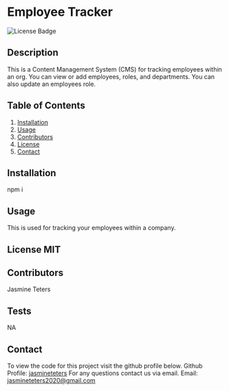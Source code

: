 # Employee Tracker

![License Badge](https://img.shields.io/badge/license-MIT-green.svg)

## Description

This is a Content Management System (CMS) for tracking employees within an org. You can view or add employees, roles, and departments. You can also update an employees role.

## Table of Contents

1. [Installation](#Installation)
2. [Usage](#Usage)
3. [Contributors](#Contributors)
4. [License](#License)
5. [Contact](#Contact)

## Installation

npm i

## Usage

This is used for tracking your employees within a company.

## License MIT

## Contributors

Jasmine Teters

## Tests

NA

## Contact

To view the code for this project visit the github profile below.
Github Profile: [jasmineteters](github.com/jasmineteters)
For any questions contact us via email.
Email: [jasmineteters2020@gmail.com](mailto:jasmineteters2020@gmail.com)
